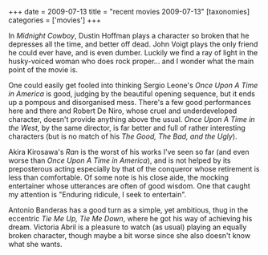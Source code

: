 +++
date = 2009-07-13
title = "recent movies 2009-07-13"
[taxonomies]
categories = ['movies']
+++

In *Midnight Cowboy*, Dustin Hoffman plays a character so broken that he
depresses all the time, and better off dead. John Voigt plays the only
friend he could ever have, and is even dumber. Luckily we find a ray of
light in the husky-voiced woman who does rock proper... and I wonder what
the main point of the movie is.

One could easily get fooled into thinking Sergio Leone's *Once Upon A
Time in America* is good, judging by the beautiful opening sequence, but
it ends up a pompous and disorganised mess. There's a few good
performances here and there and Robert De Niro, whose cruel and
underdeveloped character, doesn't provide anything above the usual.
*Once Upon A Time in the West*, by the same director, is far better and
full of rather interesting characters (but is no match of his *The Good,
The Bad, and the Ugly*).

Akira Kirosawa's *Ran* is the worst of his works I've seen so far (and
even worse than *Once Upon A Time in America*), and is not helped by its
preposterous acting especially by that of the conqueror whose retirement
is less than comfortable. Of some note is his close aide, the mocking
entertainer whose utterances are often of good wisdom. One that caught
my attention is "Enduring ridicule, I seek to entertain".

Antonio Banderas has a good turn as a simple, yet ambitious, thug in the
eccentric *Tie Me Up, Tie Me Down*, where he got his way of achieving
his dream. Victoria Abril is a pleasure to watch (as usual) playing an
equally broken character, though maybe a bit worse since she also
doesn't know what she wants.

